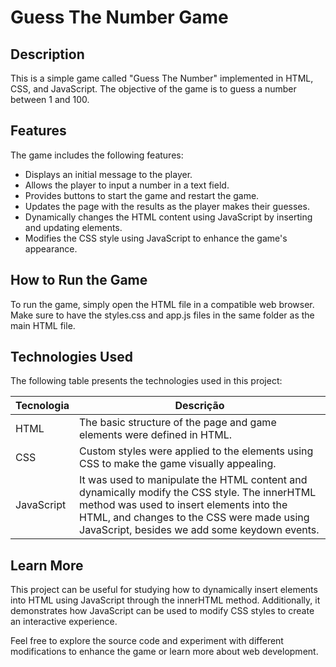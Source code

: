 # Guess The Number Game

## Description

This is a simple game called "Guess The Number" implemented in HTML, CSS, and JavaScript. The objective of the game is to guess a number between 1 and 100.

## Features

The game includes the following features:

* Displays an initial message to the player.
* Allows the player to input a number in a text field.
* Provides buttons to start the game and restart the game.
* Updates the page with the results as the player makes their guesses.
* Dynamically changes the HTML content using JavaScript by inserting and updating elements.
* Modifies the CSS style using JavaScript to enhance the game's appearance.

## How to Run the Game

To run the game, simply open the HTML file in a compatible web browser. Make sure to have the styles.css and app.js files in the same folder as the main HTML file.

## Technologies Used

The following table presents the technologies used in this project:

| Tecnologia | Descrição                                                |
|------------|----------------------------------------------------------|
| HTML       | The basic structure of the page and game elements were defined in HTML.   |
| CSS        | Custom styles were applied to the elements using CSS to make the game visually appealing. |
| JavaScript | It was used to manipulate the HTML content and dynamically modify the CSS style. The innerHTML method was used to insert elements into the HTML, and changes to the CSS were made using JavaScript, besides we add some keydown events. |

## Learn More

This project can be useful for studying how to dynamically insert elements into HTML using JavaScript through the innerHTML method. Additionally, it demonstrates how JavaScript can be used to modify CSS styles to create an interactive experience.

Feel free to explore the source code and experiment with different modifications to enhance the game or learn more about web development.
